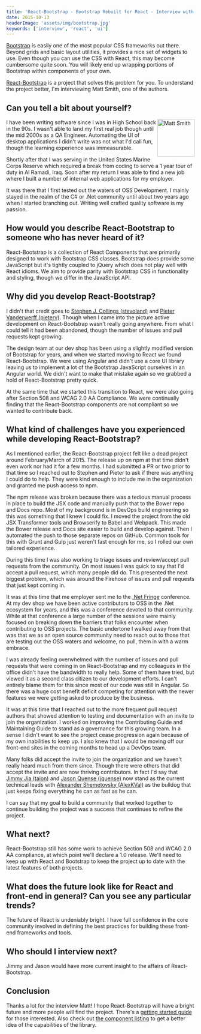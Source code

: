 ```yaml
---
title: 'React-Bootstrap - Bootstrap Rebuilt for React - Interview with Matt Smith'
date: 2015-10-13
headerImage: 'assets/img/bootstrap.jpg'
keywords: ['interview', 'react', 'ui']
---
```


[Bootstrap](http://getbootstrap.com/) is easily one of the most popular CSS frameworks out there. Beyond grids and basic layout utilities, it provides a nice set of widgets to use. Even though you can use the CSS with React, this may become cumbersome quite soon. You will likely end up wrapping portions of Bootstrap within components of your own.

[React-Bootstrap](https://react-bootstrap.github.io/) is a project that solves this problem for you. To understand the project better, I'm interviewing Matt Smith, one of the authors.

## Can you tell a bit about yourself?

<p>
  <span class="author" style="float: right">
    <img src="https://www.gravatar.com/avatar/2edcba3f73592de39dc2e83826e22fe2?s=200" alt="Matt Smith" class='author' width='100' height='100' />
  </span>

I have been writing software since I was in High School back in the 90s. I wasn't able to land my first real job though until the mid 2000s as a QA Engineer. Automating the UI of desktop applications I didn't write was not what I'd call fun, though the learning experience was immeasurable.
</p>

Shortly after that I was serving in the United States Marine Corps Reserve which required a break from coding to serve a 1 year tour of duty in Al Ramadi, Iraq. Soon after my return I was able to find a new job where I built a number of internal web applications for my employer.

It was there that I first tested out the waters of OSS Development. I mainly stayed in the realm of the C# or .Net community until about two years ago when I started branching out. Writing well crafted quality software is my passion.

## How would you describe React-Bootstrap to someone who has never heard of it?

React-Bootstrap is a collection of React Components that are primarily designed to work with
Bootstrap CSS classes. Bootstrap does provide some JavaScript but it's tightly coupled to jQuery which does not play well with React idioms. We aim to provide parity with Bootstrap CSS in functionality and styling, though we differ in the JavaScript API.

## Why did you develop React-Bootstrap?

I didn't that credit goes to [Stephen J. Collings (stevoland)](https://github.com/stevoland) and [Pieter Vanderwerff (pieterv)](https://github.com/pieterv). Though when I came into the picture active development on React-Bootstrap wasn't really going anywhere. From what I could tell it had been abandoned, though the number of issues and pull requests kept growing.

The design team at our dev shop has been using a slightly modified version of Bootstrap for years, and when we started moving to React we found React-Bootstrap. We were using Angular and didn't use a core UI library leaving us to implement a lot of the Bootstrap JavaScript ourselves in an Angular world. We didn't want to make that mistake again so we grabbed a hold of React-Bootstrap pretty quick.

At the same time that we started this transition to React, we were also going after Section 508 and WCAG 2.0 AA Compliance. We were continually finding that the React-Bootstrap components are not compliant so we wanted to contribute back.

## What kind of challenges have you experienced while developing React-Bootstrap?

As I mentioned earlier, the React-Bootstrap project felt like a dead project around February/March of 2015. The release up on npm at that time didn't even work nor had it for a few months. I had submitted a PR or two prior to that time so I reached out to Stephen and Pieter to ask if there was anything I could do to help. They were kind enough to include me in the organization and granted me push access to npm.

The npm release was broken because there was a tedious manual process in place to build the JSX code and manually push that to the Bower repo and Docs repo. Most of my background is in DevOps build engineering so this was something that I knew I could fix. I moved the project from the old JSX Transformer tools and Browserify to Babel and Webpack. This made the Bower release and Docs site easier to build and develop against. Then I automated the push to those separate repos on GitHub. Common tools for this with Grunt and Gulp just weren't fast enough for me, so I rolled our own tailored experience.

During this time I was also working to triage issues and review/accept pull requests from the community. On most issues I was quick to say that I'd accept a pull request, which many people did do. This presented the next biggest problem, which was around the Firehose of issues and pull requests that just kept coming in.

It was at this time that me employer sent me to the [.Net Fringe](http://dotnetfringe.org/)
conference. At my dev shop we have been active contributors to OSS in the .Net ecosystem for years, and this was a conference devoted to that community. While at that conference a large number of the sessions were mainly focused on breaking down the barriers that folks encounter when contributing to OSS projects. The basic undertone I walked away from that was that we as an open source community need to reach out to those that are testing out the OSS waters and welcome, no pull, them in with a warm embrace.

I was already feeling overwhelmed with the number of issues and pull requests that were coming in on React-Bootstrap and my colleagues in the office didn't have the bandwidth to really help. Some of them have tried, but viewed it as a second class citizen to our development efforts. I can't entirely blame them for this since most of our code was still in Angular. So there was a huge cost benefit deficit competing for attention with the newer features we were getting asked to produce by the business.

It was at this time that I reached out to the more frequent pull request authors that showed attention to testing and documentation with an invite to join the organization. I worked on improving the Contributing Guide and Maintaining Guide to stand as a governance for this growing team. In a sense I didn't want to see the project cease progression again because of my own inabilities to keep up. I also knew that I would be moving off our front-end sites in the coming months to head up a DevOps team.

Many folks did accept the invite to join the organization and we haven't really heard much from them since. Though there were others that did accept the invite and are now thriving contributors. In fact I'd say that [Jimmy Jia (taion)](https://github.com/taion) and [Jason Quense (jquense)](https://github.com/jquense) now stand as the current technical leads with [Alexander Shemetovsky (AlexKVal)](https://github.com/AlexKVal) as the bulldog that just keeps fixing everything he can as fast as he can.

I can say that my goal to build a community that worked together to continue building the project was a success that continues to refine the project.

## What next?

React-Bootstrap still has some work to achieve Section 508 and WCAG 2.0 AA compliance, at which point we'll declare a 1.0 release. We'll need to keep up with React and Bootstrap to keep the project up to date with the latest features of both projects.

## What does the future look like for React and front-end in general? Can you see any particular trends?

The future of React is undeniably bright. I have full confidence in the core community involved in defining the best practices for building these front-end frameworks and tools.

## Who should I interview next?

Jimmy and Jason would have more current insight to the affairs of React-Bootstrap.

## Conclusion

Thanks a lot for the interview Matt! I hope React-Bootstrap will have a bright future and more people will find the project. There's a [getting started guide](https://react-bootstrap.github.io/getting-started/introduction) for those interested. Also check out [the component listing](https://react-bootstrap.github.io/components/alerts/) to get a better idea of the capabilities of the library.
